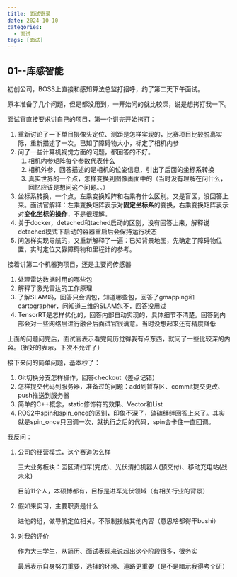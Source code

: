 ```yaml
---
title: 面试寄录
date: 2024-10-10
categories:
  - 面试
tags: [面试]
---
```


## 01--库感智能

初创公司，BOSS上直接和感知算法总监打招呼，约了第二天下午面试。

原本准备了几个问题，但是都没用到，一开始问的就比较深，说是想拷打我一下。

面试官直接要求讲自己的项目，第一个讲完开始拷打：

1. 重新讨论了一下单目摄像头定位、测距是怎样实现的，比赛项目比较脱离实际，重新描述了一次。已知了障碍物大小，标定了相机内参
2. 问了一些计算机视觉方面的问题，都回答的不好。
   1. 相机内参矩阵每个参数代表什么
   2. 相机外参，回答描述的是相机的位姿信息，引出了后面的坐标系转换
   3. 真实世界的一个点，怎样变换到图像画面中的（当时没有理解在问什么，回忆应该是想问这个问题。。）
3. 坐标系转换，一个点，左乘变换矩阵和右乘有什么区别。又是盲区，没回答上来。面试官解释：左乘变换矩阵表示对**固定坐标系**的变换，右乘变换矩阵表示对**变化坐标的操作**，不是很理解。
4. 关于docker，detached和tached启动的区别，没有回答上来，解释说detached模式下启动的容器重启后会保持运行状态
5. 问怎样实现导航的，又重新解释了一遍：已知背景地图，先确定了障碍物位置，实时定位又靠障碍物和里程计的参考。

接着讲第二个机器狗项目，还是主要问传感器

1. 处理雷达数据时用的哪些包
1. 解释了激光雷达的工作原理
2. 了解SLAM吗，回答只会调包，知道哪些包，回答了gmapping和cartographer，问知道三维的SLAM包不，回答没用过
3. TensorRT是怎样优化的，回答内部自动实现的，具体细节不清楚。回答到内部会对一些网络层进行融合后面试官很满意。当时没想起来还有精度降低

上面的问题问完后，面试官表示看完简历觉得我有点东西，就问了一些比较深的内容。（很好的表示，下次不允许了）

接下来问的简单问题，基本秒了：

1. Git切换分支怎样操作，回答checkout（差点记错）
2. 怎样提交代码到服务器，准备过的问题：add到暂存区、commit提交更改、push推送到服务器
3. 简单的C++概念，static修饰符的效果、Vector和List
4. ROS2中spin和spin_once的区别，印象不深了，磕磕绊绊回答上来了。其实就是spin_once只回调一次，就执行之后的代码，spin会卡住一直回调。

我反问：

1. 公司的经营模式，这个赛道怎么样

   三大业务板块：园区清扫车(完成)、光伏清扫机器人(预交付)、移动充电站(战未来)

   目前11个人，本硕博都有，目标是进军光伏领域（有相关行业的背景）

2. 假如来实习，主要职责是什么

   进他的组，做导航定位相关。不限制接触其他内容（意思啥都得干bushi）

3. 对我的评价

   作为大三学生，从简历、面试表现来说超出这个阶段很多，很务实

   最后表示自身努力重要，选择的环境、道路更重要（是不是暗示我得考个研）